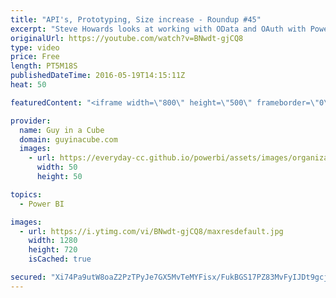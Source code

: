```yaml
---
title: "API's, Prototyping, Size increase - Roundup #45"
excerpt: "Steve Howards looks at working with OData and OAuth with Power BI. Bill Anton looks at prototyping and comparing Power BI Desktop to Power Pivot/Excel. We also had a few updates from the Power BI team regarding Q&A working with direct connections via the enterprise gateway, Query Parameters and Templating"
originalUrl: https://youtube.com/watch?v=BNwdt-gjCQ8
type: video
price: Free
length: PT5M18S
publishedDateTime: 2016-05-19T14:15:11Z
heat: 50

featuredContent: "<iframe width=\"800\" height=\"500\" frameborder=\"0\" src=\"https://www.youtube.com/embed/BNwdt-gjCQ8\" allow=\"accelerometer; autoplay; encrypted-media; gyroscope; picture-in-picture\" allowfullscreen></iframe>"

provider:
  name: Guy in a Cube
  domain: guyinacube.com
  images:
    - url: https://everyday-cc.github.io/powerbi/assets/images/organizations/guyinacube.com-50x50.jpg
      width: 50
      height: 50

topics:
  - Power BI

images:
  - url: https://i.ytimg.com/vi/BNwdt-gjCQ8/maxresdefault.jpg
    width: 1280
    height: 720
    isCached: true

secured: "Xi74Pa9utW8oaZ2PzTPyJe7GX5MvTeMYFisx/FukBGS17PZ83MvFyIJDt9gcjadC5JHF62FjlcitU1IuNgxpHGA4hOF7CSYGpAjqMAFFidfM0U+bRYfiiWyw2lxaqqpEHJv/OXahvjQpJRRKIkkEfz0EUVGN0qE/0t+uGDwRZVWGlZ3v5OAWdR1B82tRb9pYkRbKrCKPsskC6aVR3sHLCDvxQdgA7o0QK/JhllwLsGGVPNUu1IdoSMMCcZEI7Zm/ajGAbRASxVfxThEBGoSWIeAzsmPhZYsq8IVhwLWkGz+KGX+vPuaBvAqUR22h/bppFTMubAPTI1Yn7cbbGGKovBi/Z0hsACqxUR4A7TNE89u6l23Hdt3lK/DMSq9J2vzZkOZ9C2gN6RHRpy+m2G49GUXjbiXP2euF0xqJGwdRLqI=;1+ObkNGZM9Zmfx+2+c1aRw=="
---
```


